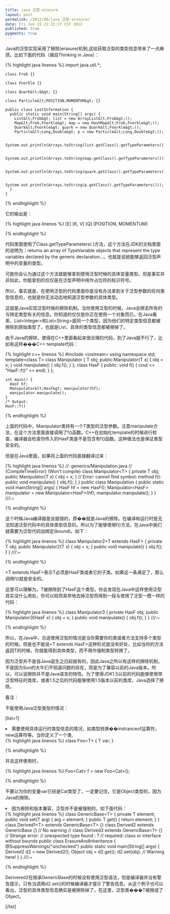 ```yaml
---
title: java 泛型-erasure
layout: post
permalink: /2012/06/java 泛型-erasure/
date: Fri Jun 15 21:31:17 CST 2012
published: true
pygments: true
---
```


Java的泛型实现采用了擦除(erasure)机制,这给获取泛型的类型信息带来了一点麻烦。比如下面的代码（摘自Thinking in Java）：

{% highlight java linenos %}
	import java.util.*;
	
	class Frob {}
	
	class Fnorkle {}
	
	class Quark&lt;Q&gt; {}
	
	class Particle&lt;POSITION,MOMENTUM&gt; {}
	
	public class LostInformation {
	  public static void main(String[] args) {
	    List&lt;Frob&gt; list = new ArrayList&lt;Frob&gt;();
	    Map&lt;Frob,Fnorkle&gt; map = new HashMap&lt;Frob,Fnorkle&gt;();
	    Quark&lt;Fnorkle&gt; quark = new Quark&lt;Fnorkle&gt;();
	    Particle&lt;Long,Double&gt; p = new Particle&lt;Long,Double&gt;();
	
	    System.out.println(Arrays.toString(list.getClass().getTypeParameters()));
	
	    System.out.println(Arrays.toString(map.getClass().getTypeParameters()));
	
	    System.out.println(Arrays.toString(quark.getClass().getTypeParameters()));
	
	    System.out.println(Arrays.toString(p.getClass().getTypeParameters()));
	  }
	}

{% endhighlight %}


它的输出是：

{% highlight java linenos %}
	[E]
	[K, V]
	[Q]
	[POSITION, MOMENTUM]

{% endhighlight %}


代码里面使用了Class.getTypeParameters( )方法，这个方法在JDK的文档里面的说明为：returns an array of TypeVariable objects that represent the type variables declared by the generic declaration...。也就是说她能够返回泛型声明中的变量的类型。

可能你会认为通过这个方法就能够拿到使用泛型时候的具体变量类型。但是事实并非如此，你能拿到的仅仅是在泛型声明中用作占位符的标识符号。

所以，事实就是，在使用泛型的代码里面你是没有办法拿到关于泛型参数的任何类型信息的，也就是你无法动态地知道泛型参数的具体类型。

这就是Java实现泛型时候的擦除机制。当你使用泛型的时候，Java会擦去所有的与特定类型有关的信息。你知道的仅仅是你正在使用一个对象而已。在Java看来，List&lt;Integer&gt;和List&lt;String&gt;是同一个类型，因为他们的特定类型信息都被擦除到原始类型了，也就是List，具体的类型信息都被擦掉了。

由于Java的擦除，使得在C++里面看起来很合理的代码，到了Java就不行了，比如有这样���C++ template代码：

{% highlight c++ linenos %}
	#include &lt;iostream&gt;
	using namespace std;
	template&lt;class T&gt; class Manipulator {
	  T obj;
	  public:Manipulator(T x) { obj = x; }
	  void manipulate() { obj.f(); }
	};
	class HasF {
	  public:
	  void f() { cout &lt;&lt; "HasF::f()" &lt;&lt; endl; }
	};
	
	int main() {
	  HasF hf;
	  Manipulator&lt;HasF&gt; manipulator(hf);
	  manipulator.manipulate();
	} 
	/* Output:
	HasF::f()

{% endhighlight %}


上面的代码中，Manipulator类持有一个T类型的泛型参数。注意manipulate方法，在这个方法里面直接调用了f()函数。C++在初始化template的时候进行检查，编译器会检查你传入的HasF类是不是包含有f()函数。这种做法也是保证类型安全的。

但是在Java里面，如果将上面的代码直接翻译过来：

{% highlight java linenos %}
	//: generics/Manipulation.java
	// {CompileTimeError} (Won’t compile)
	class Manipulator&lt;T&gt; {
	  private T obj;
	  public Manipulator(T x) { obj = x; }
	  // Error: cannot find symbol: method f():
	  public void manipulate() { obj.f(); }
	}
	public class Manipulation {
	  public static void main(String[] args) {
	    HasF hf = new HasF();
	    Manipulator&lt;HasF&gt; manipulator =
	    new Manipulator&lt;HasF&gt;(hf);
	    manipulator.manipulate();
	  }
	} ///:~

{% endhighlight %}


这个时候Java编译器是会报错的，原��就是Java的擦除。在编译和运行时是无法知道泛型代码中的具体类型信息的。所以为了能够使用f()方法，在Java中我们就需要为泛型代码加绑定(bound)。如下：

{% highlight java linenos %}
	class Manipulator2&lt;T extends HasF&gt; {
	  private T obj;
	  public Manipulator2(T x) { obj = x; }
	  public void manipulate() { obj.f(); }
	} ///:~

{% endhighlight %}


&lt;T extends HasF&gt;表示T必须是HasF类或者它的子类。如果这一条满足了，那么调用f()就是安全的。

这里可以理解为，T被擦除到了HasF这个类型。你会发现在Java中这样使用泛型其实没什么用处，你可以轻而易举地去掉泛型而得到一段与使用了泛型一模一样的代码：

{% highlight java linenos %}
	class Manipulator3 {
	  private HasF obj;
	  public Manipulator3(HasF x) { obj = x; }
	  public void manipulate() { obj.f(); }
	} ///:~

{% endhighlight %}


所以，在Java中，合适使用泛型的情况是当你需要你的类或者方法支持多个类型的时候。但是也不能说&lt;T extends HasF&gt;这种形式就没有好处，比如当你的方法返回T的时候，你就能得到具体类型，而不用作强制类型转换了。

因为泛型并不是自Java诞生之日起就有的，因此Java之所以有这样的擦除机制，不是因为Sun的大牛们不知道问题的存在，而是为了兼容以前的Java版本。所以，可以说擦除并不是Java语言的特性。为了使得JDK1.5以前的代码能够使用带泛型特征的类库，或者1.5之后的代码能够使用1.5版本以前的类库，Java选择了擦除。



备注：

不能使用Java泛型类型的情况：

[list=1]
<li>需要使用具体运行时类型信息的情况，如类型转换��instranceof运算符，new运算符等。当你定义了一个类,</li>
{% highlight java linenos %}
	class Foo&lt;T&gt; {
	  T var;
	}

{% endhighlight %}


并且这样使用时，

{% highlight java linenos %}
	Foo&lt;Cat&gt; f = new Foo&lt;Cat&gt;();

{% endhighlight %}


不要以为你的变量var已经是Cat类型了，一定要记住，它是Object类型的，因为Java的擦除。
<li>因为擦除和版本兼容，泛型并不是被强制的。如下面代码：</li>
{% highlight java linenos %}
	class GenericBase&lt;T&gt; {
	  private T element;
	  public void set(T arg) { arg = element; }
	  public T get() { return element; }
	}
	class Derived1&lt;T&gt; extends GenericBase&lt;T&gt; {}
	class Derived2 extends GenericBase {} // No warning
	// class Derived3 extends GenericBase&lt;?&gt; {}
	// Strange error:
	// unexpected type found : ?
	// required: class or interface without bounds
	  public class ErasureAndInheritance {
	  @SuppressWarnings("unchecked")
	  public static void main(String[] args) {
	    Derived2 d2 = new Derived2();
	    Object obj = d2.get();
	    d2.set(obj); // Warning here!
	  }
	} ///:~

{% endhighlight %}


Derivered2在继承GenericBase的时候没有使用泛型语法，但是编译器并没有警告提示，只有当调用d2.set()的时候编译器才提示了警告信息。从这个例子也可以看出，泛型的具体类型信息确实是被擦除掉了。在这里，泛型类���T被擦成了Object。

[/list]

